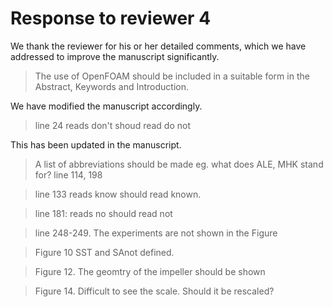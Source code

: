 # Response to reviewer 4

We thank the reviewer for his or her detailed comments, which we have addressed
to improve the manuscript significantly.

>The use of OpenFOAM should be included in a suitable form in the Abstract, Keywords and Introduction.

We have modified the manuscript accordingly.

>line 24 reads don't shoud read do not

This has been updated in the manuscript.

>A list of abbreviations should be made eg. what does ALE, MHK stand for? line 114, 198

>line 133 reads know should read known.

>line 181: reads no should read not

>line 248-249. The experiments are not shown in the Figure

>Figure 10 SST and SAnot defined.

>Figure 12. The geomtry of the impeller should be shown

>Figure 14. Difficult to see the scale. Should it be rescaled?
